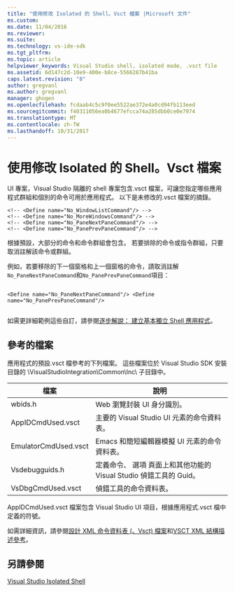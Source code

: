 ```yaml
---
title: "使用修改 Isolated 的 Shell。Vsct 檔案 |Microsoft 文件"
ms.custom: 
ms.date: 11/04/2016
ms.reviewer: 
ms.suite: 
ms.technology: vs-ide-sdk
ms.tgt_pltfrm: 
ms.topic: article
helpviewer_keywords: Visual Studio shell, isolated mode, .vsct file
ms.assetid: 6d147c2d-10e9-400e-b8ce-5566287b41ba
caps.latest.revision: "8"
author: gregvanl
ms.author: gregvanl
manager: ghogen
ms.openlocfilehash: fcdaab4c5c9f0ee5522ae372e4a0cd94fb113eed
ms.sourcegitcommit: f40311056ea0b4677efcca74a285dbb0ce0e7974
ms.translationtype: MT
ms.contentlocale: zh-TW
ms.lasthandoff: 10/31/2017
---
```

# <a name="modifying-the-isolated-shell-by-using-the-vsct-file"></a>使用修改 Isolated 的 Shell。Vsct 檔案
UI 專案，Visual Studio 隔離的 shell 專案包含.vsct 檔案，可讓您指定哪些應用程式群組和個別的命令可用於應用程式。 以下是未修改的.vsct 檔案的摘錄。  
  
```  
<!-- <Define name="No_WindowListCommand"/> -->  
<!-- <Define name="No_MoreWindowsCommand"/> -->  
<!-- <Define name="No_PaneNextPaneCommand"/> -->  
<!-- <Define name="No_PanePrevPaneCommand"/> -->  
```  
  
 根據預設，大部分的命令和命令群組會包含。 若要排除的命令或指令群組，只要取消註解該命令或群組。  
  
 例如，若要移除的下一個窗格和上一個窗格的命令，請取消註解`No_PaneNextPaneCommand`和`No_PanePrevPaneCommand`項目：  
  
```  
  
<Define name="No_PaneNextPaneCommand"/> <Define name="No_PanePrevPaneCommand"/>  
  
```  
  
 如需更詳細範例這些自訂，請參閱[逐步解說： 建立基本獨立 Shell 應用程式](walkthrough-creating-a-basic-isolated-shell-application.md)。  
  
## <a name="referenced-files"></a>參考的檔案  
 應用程式的預設.vsct 檔參考的下列檔案。 這些檔案位於 Visual Studio SDK 安裝目錄的 \VisualStudioIntegration\Common\Inc\ 子目錄中。  
  
|檔案|說明|  
|----------|-----------------|  
|wbids.h|Web 瀏覽封裝 UI 身分識別。|  
|AppIDCmdUsed.vsct|主要的 Visual Studio UI 元素的命令資料表。|  
|EmulatorCmdUsed.vsct|Emacs 和簡短編輯器模擬 UI 元素的命令資料表。|  
|Vsdebugguids.h|定義命令、 選項 頁面上和其他功能的 Visual Studio 偵錯工具的 Guid。|  
|VsDbgCmdUsed.vsct|偵錯工具的命令資料表。|  
  
 AppIDCmdUsed.vsct 檔案包含 Visual Studio UI 項目，根據應用程式.vsct 檔中定義的符號。  
  
 如需詳細資訊，請參閱[設計 XML 命令資料表 (。Vsct) 檔案](../internals/designing-xml-command-table-dot-vsct-files.md)和[VSCT XML 結構描述參考](../vsct-xml-schema-reference.md)。  
  
## <a name="see-also"></a>另請參閱  
 [Visual Studio Isolated Shell](visual-studio-isolated-shell.md)